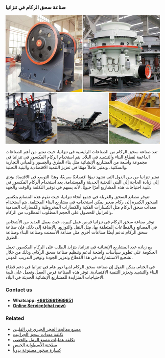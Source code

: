 <h3>صناعة سحق الركام في تنزانيا</h3><img src='1701852420.jpg' alt=''><p>تعد صناعة سحق الركام من الصناعات الرئيسية في تنزانيا، حيث تعتبر من أهم الصناعات الداعمة لقطاع البناء والتشييد في البلاد. يتم استخدام الركام المكسور في تنزانيا في مجموعة واسعة من المشاريع الإنشائية مثل بناء الطرق والجسور والمباني التجارية والسكنية، ويعتبر عاملاً مهمًا في تعزيز التنمية الاقتصادية والبنية التحتية.</p><p>تعتبر تنزانيا من بين الدول التي تشهد نموًا اقتصاديًا سريعًا، وهذا التوسع في الاقتصاد يؤدي إلى زيادة الحاجة إلى البنى التحتية الحديثة والمستدامة. يعد استخدام الركام المكسور في تلبية احتياجات هذه المشاريع أمرًا حيويًا، لأنه يسهم في توفير التكلفة والوقت والجهد.</p><p>تتوفر مصانع السحق والغربلة في جميع أنحاء تنزانيا، حيث تقوم هذه المصانع بتكسير الصخور الكبيرة إلى ركام صغير يمكن استخدامه في مشاريع البناء المختلفة. يتم استخدام معدات سحق الركام مثل الكسارات الفكية والكسارات المخروطية والكسارات الصدمية والغرابيل للحصول على الحجم المطلوب المطلوب من الركام.</p><p>توفر صناعة سحق الركام في تنزانيا فرص عمل كبيرة، حيث يعمل العديد من الأشخاص في المصانع وبالقطاعات المتعلقة بها، مثل النقل والتوزيع. بالإضافة إلى ذلك، فإن صناعة سحق الركام تدعم أيضًا صناعات أخرى مثل صناعة الأسمنت وصناعة البناء وصناعة الطرق.</p><p>مع زيادة عدد المشاريع الإنشائية في تنزانيا، يتزايد الطلب على الركام المكسور. تعمل الحكومة على تطوير سياسات واضحة لدعم وتنظيم صناعة سحق الركام، وذلك من خلال تشجيع الاستثمارات في هذا القطاع وتعزيز الجودة وتوفير التدريب المهني.</p><p>في الختام، يمكن القول إن صناعة سحق الركام لديها دور هام في تنزانيا في دعم قطاع البناء والتشييد وتعزيز التنمية الاقتصادية. توفر هذه الصناعة فرص العمل وتعمل على تلبية الاحتياجات المتزايدة للمشاريع الإنشائية الحديثة في البلاد.</p><h3>Contact us</h3><ul><li><strong>Whatsapp:&nbsp;<a href="https://wa.me/8613661969651">+8613661969651</a></strong></li><li><a href="https://swt.shibang-china.com/?git&amp;zhl&amp;صناعة سحق الركام في تنزانيا"><strong>Online Service(chat now)</strong></a></li></ul><h3>Related</h3><ul><li><a href='مصنع معالجة الحجر الجيري في الفلبين.md'>مصنع معالجة الحجر الجيري في الفلبين</a></li><li><a href='تكلفة معدات سحق الجرانيت.md'>تكلفة معدات سحق الجرانيت</a></li><li><a href='تكلفة عمليات مصنع الرمل والحصى.md'>تكلفة عمليات مصنع الرمل والحصى</a></li><li><a href='مطحنة الأسطوانة الجبس.md'>مطحنة الأسطوانة الجبس</a></li><li><a href='كسارة صخور مصنوعة يدوياً.md'>كسارة صخور مصنوعة يدوياً</a></li></ul>